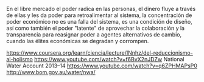 En el libre mercado el poder radica en las personas, el dinero fluye a través de ellas y les da poder para retroalimentar al sistema, la concentración de poder económico no es una falla del sistema, es una condición de diseño, así como también el poder "latente" de aprovechar la colaboración y la transparencia para reasignar poder a agentes alternativos de cambio, cuando las élites económicas se degradan y corrompen.


https://www.coursera.org/learn/ciencia/lecture/INnhz/del-reduccionismo-al-holismo
https://www.youtube.com/watch?v=f6BvX2nJDZw
National Water Account 2013–14
https://www.youtube.com/watch?v=q6ZPHMAPsP0
http://www.bom.gov.au/water/nwa/

